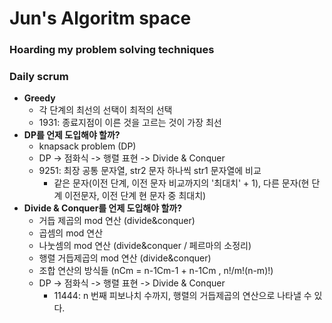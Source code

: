 # Jun's Algoritm space

### Hoarding my problem solving techniques

### Daily scrum
  - **Greedy**
    - 각 단계의 최선의 선택이 최적의 선택
    - 1931: 종료지점이 이른 것을 고르는 것이 가장 최선
  - **DP를 언제 도입해야 할까?** 
    - knapsack problem (DP)
    - DP -> 점화식 -> 행렬 표현 -> Divide & Conquer
    - 9251: 최장 공통 문자열, str2 문자 하나씩 str1 문자열에 비교
      - 같은 문자(이전 단계, 이전 문자 비교까지의 '최대치' + 1), 다른 문자(현 단계 이전문자, 이전 단계 현 문자 중 최대치)  
  - **Divide & Conquer를 언제 도입해야 할까?**
    - 거듭 제곱의 mod 연산 (divide&conquer)
    - 곱셈의 mod 연산
    - 나눗셈의 mod 연산 (divide&conquer / 페르마의 소정리)
    - 행렬 거듭제곱의 mod 연산 (divide&conquer)
    - 조합 연산의 방식들 (nCm = n-1Cm-1 + n-1Cm , n!/m!(n-m)!)
    - DP -> 점화식 -> 행렬 표현 -> Divide & Conquer
      - 11444: n 번째 피보나치 수까지, 행렬의 거듭제곱의 연산으로 나타낼 수 있다.  
